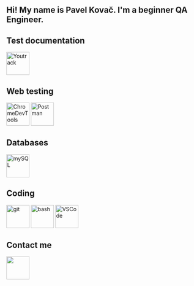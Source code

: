 
## Hi! My name is Pavel Kovač. I'm a beginner QA Engineer.

## Test documentation
<p>
<img width="60px" alt="Youtrack" img src="https://upload.wikimedia.org/wikipedia/commons/thumb/9/95/YouTrack_Icon.png/250px-YouTrack_Icon.png">
</p>

## Web testing
<p>
<img width="60px" alt="ChromeDevTools" img src="https://www.svgrepo.com/show/378786/chrome-devtools.svg">
<img width="60px" alt="Postman" src="https://www.svgrepo.com/show/354202/postman-icon.svg">
</p>

## Databases
<p>
<img width="60px" alt="mySQL" src="https://www.mysql.com/common/logos/logo-mysql-170x115.png">
</p>

## Coding
<p>
<img width="60px" alt="git" src="https://upload.wikimedia.org/wikipedia/commons/thumb/3/3f/Git_icon.svg/146px-Git_icon.svg.png?20220905010122">
<img width="60px" alt="bash" src="https://upload.wikimedia.org/wikipedia/commons/thumb/4/4b/Bash_Logo_Colored.svg/640px-Bash_Logo_Colored.svg.png">
<img width="60px" alt="VSCode" src="https://upload.wikimedia.org/wikipedia/commons/thumb/9/9a/Visual_Studio_Code_1.35_icon.svg/768px-Visual_Studio_Code_1.35_icon.svg.png?20210804221519">
</p>

## Contact me
<a href="mailto:runegar9@gmail.com">
    <img src="https://upload.wikimedia.org/wikipedia/commons/0/0a/Gmail_logo.png" width="60px">